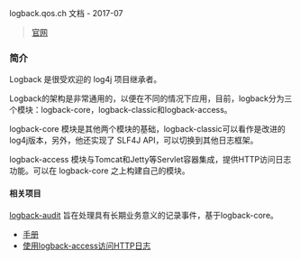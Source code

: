 logback.qos.ch 文档 - 2017-07
>  [官网](https://logback.qos.ch/index.html)


### 简介
Logback 是很受欢迎的 log4j 项目继承者。

Logback的架构是非常通用的，以便在不同的情况下应用，目前，logback分为三个模块：logback-core，logback-classic和logback-access。

logback-core 模块是其他两个模块的基础，logback-classic可以看作是改进的log4j版本，另外，他还实现了 SLF4J API，可以切换到其他日志框架。

logback-access 模块与Tomcat和Jetty等Servlet容器集成，提供HTTP访问日志功能。可以在 logback-core 之上构建自己的模块。

#### 相关项目
[logback-audit](http://audit.qos.ch/) 旨在处理具有长期业务意义的记录事件，基于logback-core。

- [手册](manual/Index.md)
- [使用logback-access访问HTTP日志](access.md)